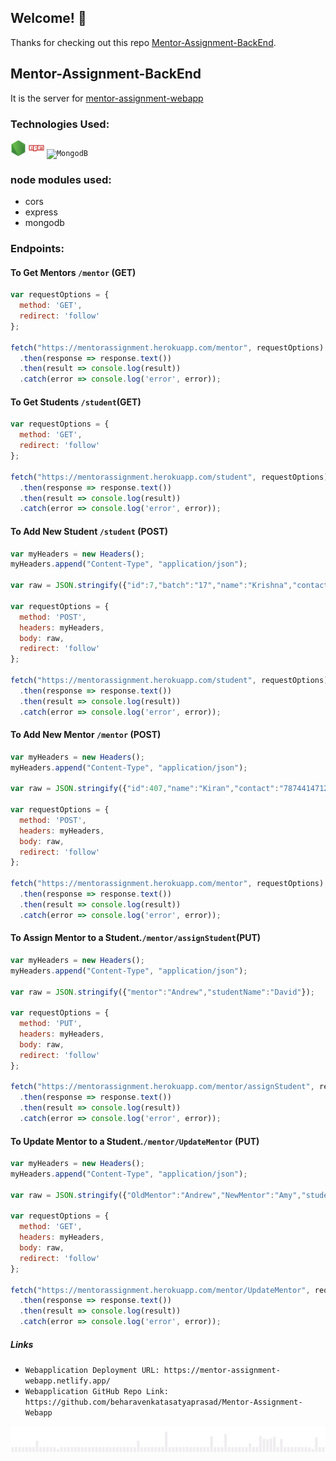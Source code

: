 ## Welcome! 👋

Thanks for checking out this repo [Mentor-Assignment-BackEnd](https://github.com/beharavenkatasatyaprasad/Mentor-Assignment-BackEnd).

## Mentor-Assignment-BackEnd 

It is the server for [mentor-assignment-webapp](https://mentor-assignment-webapp.netlify.app/)

### Technologies Used:

<code><img height="25" src="https://github.com/devicons/devicon/blob/master/icons/nodejs/nodejs-original.svg" alt="nodejs"></code>
<code><img height="25" src="https://github.com/devicons/devicon/blob/master/icons/npm/npm-original-wordmark.svg" alt="nodepackagemanager"></code>
<code><img height="26" src="https://img.icons8.com/color/144/000000/mongodb.png" alt="MongodB"></code>

### node modules used:
- cors
- express
- mongodb

### Endpoints:

#### To Get Mentors `/mentor` (GET)
```javascript
var requestOptions = {
  method: 'GET',
  redirect: 'follow'
};

fetch("https://mentorassignment.herokuapp.com/mentor", requestOptions)
  .then(response => response.text())
  .then(result => console.log(result))
  .catch(error => console.log('error', error));
```

#### To Get Students `/student`(GET)
```javascript
var requestOptions = {
  method: 'GET',
  redirect: 'follow'
};

fetch("https://mentorassignment.herokuapp.com/student", requestOptions)
  .then(response => response.text())
  .then(result => console.log(result))
  .catch(error => console.log('error', error));
```

#### To Add New Student `/student` (POST)
```javascript
var myHeaders = new Headers();
myHeaders.append("Content-Type", "application/json");

var raw = JSON.stringify({"id":7,"batch":"17","name":"Krishna","contact":"8745562210"});

var requestOptions = {
  method: 'POST',
  headers: myHeaders,
  body: raw,
  redirect: 'follow'
};

fetch("https://mentorassignment.herokuapp.com/student", requestOptions)
  .then(response => response.text())
  .then(result => console.log(result))
  .catch(error => console.log('error', error));
```

#### To Add New Mentor `/mentor` (POST)
```javascript
var myHeaders = new Headers();
myHeaders.append("Content-Type", "application/json");

var raw = JSON.stringify({"id":407,"name":"Kiran","contact":"7874414712",studentList:[]});

var requestOptions = {
  method: 'POST',
  headers: myHeaders,
  body: raw,
  redirect: 'follow'
};

fetch("https://mentorassignment.herokuapp.com/mentor", requestOptions)
  .then(response => response.text())
  .then(result => console.log(result))
  .catch(error => console.log('error', error));
```

#### To Assign Mentor to a Student.`/mentor/assignStudent`(PUT)
```javascript
var myHeaders = new Headers();
myHeaders.append("Content-Type", "application/json");

var raw = JSON.stringify({"mentor":"Andrew","studentName":"David"});

var requestOptions = {
  method: 'PUT',
  headers: myHeaders,
  body: raw,
  redirect: 'follow'
};

fetch("https://mentorassignment.herokuapp.com/mentor/assignStudent", requestOptions)
  .then(response => response.text())
  .then(result => console.log(result))
  .catch(error => console.log('error', error));
```

#### To Update Mentor to a Student.`/mentor/UpdateMentor` (PUT)
```javascript
var myHeaders = new Headers();
myHeaders.append("Content-Type", "application/json");

var raw = JSON.stringify({"OldMentor":"Andrew","NewMentor":"Amy","studentName":"David"});

var requestOptions = {
  method: 'GET',
  headers: myHeaders,
  body: raw,
  redirect: 'follow'
};

fetch("https://mentorassignment.herokuapp.com/mentor/UpdateMentor", requestOptions)
  .then(response => response.text())
  .then(result => console.log(result))
  .catch(error => console.log('error', error));

```

##### Links
 - ``Webapplication Deployment URL: https://mentor-assignment-webapp.netlify.app/``
 - ``Webapplication GitHub Repo Link: https://github.com/beharavenkatasatyaprasad/Mentor-Assignment-Webapp``
 
<img  src="https://github.com/beharavenkatasatyaprasad/beharavenkatasatyaprasad/blob/main/gifs/bars.gif" alt=""/>
